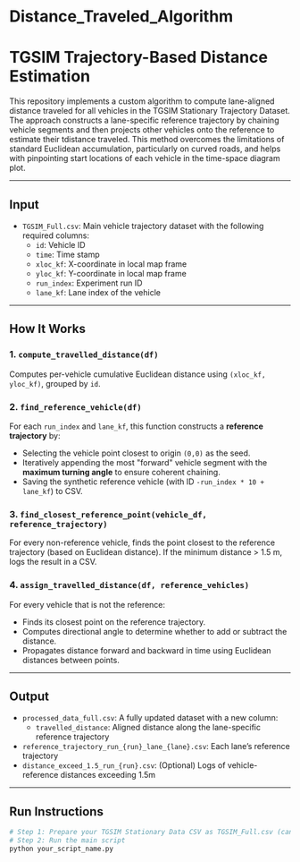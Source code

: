 # Distance_Traveled_Algorithm
# TGSIM Trajectory-Based Distance Estimation

This repository implements a custom algorithm to compute lane-aligned distance traveled for all vehicles in the TGSIM Stationary Trajectory Dataset. The approach constructs a lane-specific reference trajectory by chaining vehicle segments and then projects other vehicles onto the reference to estimate their tdistance traveled. This method overcomes the limitations of standard Euclidean accumulation, particularly on curved roads, and helps with pinpointing start locations of each vehicle in the time-space diagram plot.

---

## Input

- `TGSIM_Full.csv`: Main vehicle trajectory dataset with the following required columns:
  - `id`: Vehicle ID
  - `time`: Time stamp
  - `xloc_kf`: X-coordinate in local map frame
  - `yloc_kf`: Y-coordinate in local map frame
  - `run_index`: Experiment run ID
  - `lane_kf`: Lane index of the vehicle

---

## How It Works

### 1. `compute_travelled_distance(df)`
Computes per-vehicle cumulative Euclidean distance using `(xloc_kf, yloc_kf)`, grouped by `id`.

### 2. `find_reference_vehicle(df)`
For each `run_index` and `lane_kf`, this function constructs a **reference trajectory** by:
- Selecting the vehicle point closest to origin `(0,0)` as the seed.
- Iteratively appending the most "forward" vehicle segment with the **maximum turning angle** to ensure coherent chaining.
- Saving the synthetic reference vehicle (with ID `-run_index * 10 + lane_kf`) to CSV.

### 3. `find_closest_reference_point(vehicle_df, reference_trajectory)`
For every non-reference vehicle, finds the point closest to the reference trajectory (based on Euclidean distance). If the minimum distance > 1.5 m, logs the result in a CSV.

### 4. `assign_travelled_distance(df, reference_vehicles)`
For every vehicle that is not the reference:
- Finds its closest point on the reference trajectory.
- Computes directional angle to determine whether to add or subtract the distance.
- Propagates distance forward and backward in time using Euclidean distances between points.

---

## Output

- `processed_data_full.csv`: A fully updated dataset with a new column:
  - `travelled_distance`: Aligned distance along the lane-specific reference trajectory
- `reference_trajectory_run_{run}_lane_{lane}.csv`: Each lane’s reference trajectory
- `distance_exceed_1.5_run_{run}.csv`: (Optional) Logs of vehicle-reference distances exceeding 1.5m

---

## Run Instructions

```bash
# Step 1: Prepare your TGSIM Stationary Data CSV as TGSIM_Full.csv (can be downloaded from this link: https://data.transportation.gov/Automobiles/Third-Generation-Simulation-Data-TGSIM-I-90-I-94-S/9uas-hf8b/about_data)
# Step 2: Run the main script
python your_script_name.py
